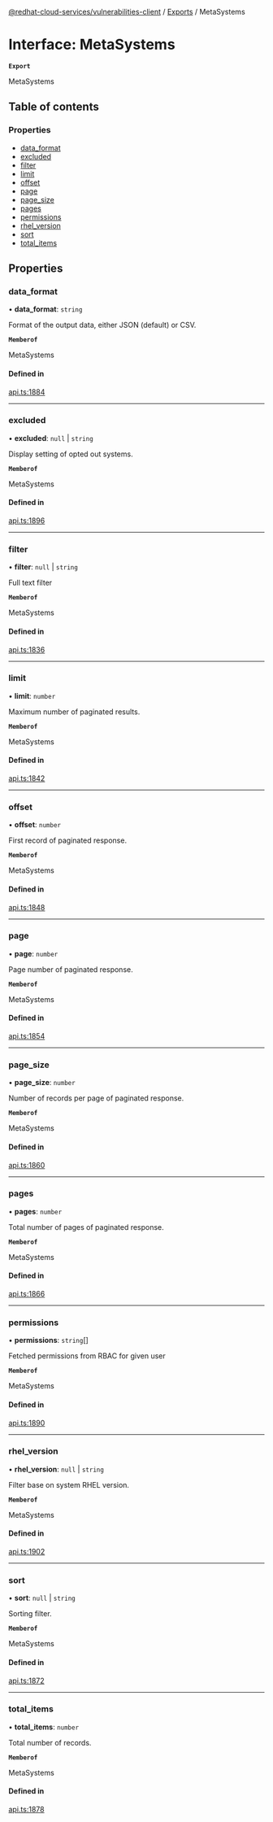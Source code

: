 [@redhat-cloud-services/vulnerabilities-client](../README.md) / [Exports](../modules.md) / MetaSystems

# Interface: MetaSystems

**`Export`**

MetaSystems

## Table of contents

### Properties

- [data\_format](MetaSystems.md#data_format)
- [excluded](MetaSystems.md#excluded)
- [filter](MetaSystems.md#filter)
- [limit](MetaSystems.md#limit)
- [offset](MetaSystems.md#offset)
- [page](MetaSystems.md#page)
- [page\_size](MetaSystems.md#page_size)
- [pages](MetaSystems.md#pages)
- [permissions](MetaSystems.md#permissions)
- [rhel\_version](MetaSystems.md#rhel_version)
- [sort](MetaSystems.md#sort)
- [total\_items](MetaSystems.md#total_items)

## Properties

### data\_format

• **data\_format**: `string`

Format of the output data, either JSON (default) or CSV.

**`Memberof`**

MetaSystems

#### Defined in

[api.ts:1884](https://github.com/RedHatInsights/javascript-clients/blob/main/packages/vulnerabilities/git-api/api.ts#L1884)

___

### excluded

• **excluded**: ``null`` \| `string`

Display setting of opted out systems.

**`Memberof`**

MetaSystems

#### Defined in

[api.ts:1896](https://github.com/RedHatInsights/javascript-clients/blob/main/packages/vulnerabilities/git-api/api.ts#L1896)

___

### filter

• **filter**: ``null`` \| `string`

Full text filter

**`Memberof`**

MetaSystems

#### Defined in

[api.ts:1836](https://github.com/RedHatInsights/javascript-clients/blob/main/packages/vulnerabilities/git-api/api.ts#L1836)

___

### limit

• **limit**: `number`

Maximum number of paginated results.

**`Memberof`**

MetaSystems

#### Defined in

[api.ts:1842](https://github.com/RedHatInsights/javascript-clients/blob/main/packages/vulnerabilities/git-api/api.ts#L1842)

___

### offset

• **offset**: `number`

First record of paginated response.

**`Memberof`**

MetaSystems

#### Defined in

[api.ts:1848](https://github.com/RedHatInsights/javascript-clients/blob/main/packages/vulnerabilities/git-api/api.ts#L1848)

___

### page

• **page**: `number`

Page number of paginated response.

**`Memberof`**

MetaSystems

#### Defined in

[api.ts:1854](https://github.com/RedHatInsights/javascript-clients/blob/main/packages/vulnerabilities/git-api/api.ts#L1854)

___

### page\_size

• **page\_size**: `number`

Number of records per page of paginated response.

**`Memberof`**

MetaSystems

#### Defined in

[api.ts:1860](https://github.com/RedHatInsights/javascript-clients/blob/main/packages/vulnerabilities/git-api/api.ts#L1860)

___

### pages

• **pages**: `number`

Total number of pages of paginated response.

**`Memberof`**

MetaSystems

#### Defined in

[api.ts:1866](https://github.com/RedHatInsights/javascript-clients/blob/main/packages/vulnerabilities/git-api/api.ts#L1866)

___

### permissions

• **permissions**: `string`[]

Fetched permissions from RBAC for given user

**`Memberof`**

MetaSystems

#### Defined in

[api.ts:1890](https://github.com/RedHatInsights/javascript-clients/blob/main/packages/vulnerabilities/git-api/api.ts#L1890)

___

### rhel\_version

• **rhel\_version**: ``null`` \| `string`

Filter base on system RHEL version.

**`Memberof`**

MetaSystems

#### Defined in

[api.ts:1902](https://github.com/RedHatInsights/javascript-clients/blob/main/packages/vulnerabilities/git-api/api.ts#L1902)

___

### sort

• **sort**: ``null`` \| `string`

Sorting filter.

**`Memberof`**

MetaSystems

#### Defined in

[api.ts:1872](https://github.com/RedHatInsights/javascript-clients/blob/main/packages/vulnerabilities/git-api/api.ts#L1872)

___

### total\_items

• **total\_items**: `number`

Total number of records.

**`Memberof`**

MetaSystems

#### Defined in

[api.ts:1878](https://github.com/RedHatInsights/javascript-clients/blob/main/packages/vulnerabilities/git-api/api.ts#L1878)

